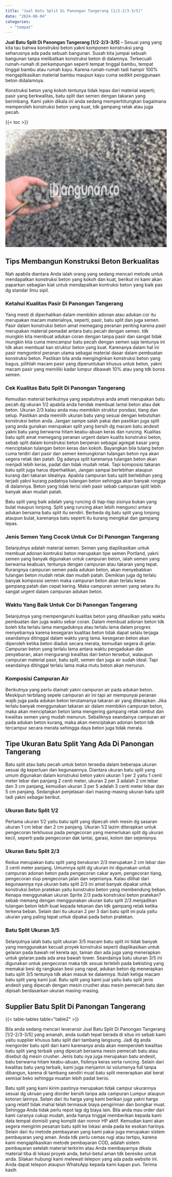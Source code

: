 ```yaml
---
title: "Jual Batu Split Di Panongan Tangerang [1/2-2/3-3/5]"
date: "2024-08-04"
categories: 
  - "tempat"
---
```


**Jual Batu Split Di Panongan Tangerang \[1/2-2/3-3/5\]** – Sesuai yang yang kita tau bahwa konstruksi beton yakni komponen konstruksi yang seharusnya ada pada sebuah bangunan. Susah kita jumpai sebuah bangunan tanpa melibatkan konstruksi beton di dalamnya. Terkecuali rumah-rumah di perkampungan seperti tempat tinggal bambu, tempat tinggal bambu atau rumah kayu. Karena rumah-rumah tadi hampir 100% mengaplikasikan material bambu maupun kayu cuma sedikit penggunaan beton didalamnya.

Konstruksi beton yang kokoh tentunya tidak lepas dari material seperti; pasir yang berkwalitas, batu split dan semen dengan takaran yang berimbang. Kami yakin dikala ini anda sedang memperhitungkan bagaimana memperoleh konstruksi beton yang kuat, tdk gampang retak atau juga pecah.

{{< toc >}}

![Jual Batu Split Di Panongan Tangerang [1/2-2/3-3/5]](/images/jual-batu-split-38.png)

## Tips Membangun Konstruksi Beton Berkualitas

Nah apabila diantara Anda ialah orang yang sedang mencari metode untuk mendapatkan konstruksi beton yang kokoh dan kuat, berikut ini kami akan paparkan sebagian kiat untuk mendapatkan kontruksi beton yang baik pas dg standar ilmu sipil.

### Ketahui Kualitas Pasir Di Panongan Tangerang

Yang mesti di diperhatikan dalam membikin adonan atau adukan cor itu merupakan macam materialnya, seperti; pasir, batu split dan juga semen. Pasir dalam konstruksi beton amat memegang peranan penting karena pasir merupakan material pemadat antara batu pecah dengan semen. tdk mungkin kita membuat adukan coran dengan tanpa pasir dan sangat tidak mungkin kita cuma mencampur batu pecah dengan semen saja tentunya ini tdk akan membuat kan struktur beton yang kuat. Karenanya dalam hal ini pasir mengontrol peranan utama sebagai material dasar dalam pembuatan konstruksi beton. Pastikan bila anda menginginkan konstruksi beton yang bagus, pilihlah macam pasir yang diperuntukan khusus untuk beton, yakni macam pasir yang memiliki kadar lumpur dibawah 10% atau yang tdk boros semen.

### Cek Kualitas Batu Split Di Panongan Tangerang

Kemudian material berikutnya yang sepatutnya anda amati merupakan batu pecah dg ukuran 1/2 apabila anda hendak membuat lantai beton atau dak beton. Ukuran 2/3 kalau anda mau membikin struktur pondasi, tiang dan selup. Pastikan anda memilih ukuran batu yang sesuai dengan kebutuhan konstruksi beton anda. Jangan sampe salah pakai dan pastikan juga split yang anda gunakan merupakan split yang bersih dg macam batu andesit yakni batu yang berwarna hitam keabu-abuan keras dan runcing. Kualitas batu split amat memegang peranan urgent dalam kualits konstruksi beton, sebab split dalam konstruksi beton berperan sebagai agregat kasar yang menciptakan tulangan beton keras dan kokoh. Bayangkan bila tulang beton cuma terdiri dari pasir dan semen kemungkinan tulangan beton nya akan segera retak dan patah. Dg adanya split karenanya tulangan beton akan menjadi lebih keras, padat dan tidak mudah retak. Tapi komposisi takaran batu split juga harus diperhatikan, Jangan sampai berlebihan ataupun kurang dari takaran idealnya. Apabila campuran batu split berlebihan yang terjadi yakni kurang padatnya tulangan beton sehingga akan banyak rongga di dalamnya. Beton yang tidak terisi oleh pasir sebab campuran split lebih banyak akan mudah patah.

Batu split yang baik adalah yang runcing di tiap-tiap sisinya bukan yang bulat maupun lonjong. Split yang runcing akan lebih mengunci antara adukan bersama batu split itu sendiri. Berbeda dg batu split yang lonjong ataupun bulat, karenanya batu seperti itu kurang mengikat dan gampang lepas.

### Jenis Semen Yang Cocok Untuk Cor Di Panongan Tangerang

Selanjutnya adalah material semen. Semen yang diaplikasikan untuk membuat adonan kontruksi beton merupakan tipe semen Portland, yakni semen yang banyak digunakan untuk campuran beton, ialah semen yang berwarna keabuan, tentunya dengan campuran atau takaran yang tepat. Kurangnya campuran semen pada adukan beton, akan menyebabkan tulangan beton mudah retak dan mudah patah. Demikian juga dg terlalu banyak komposisi semen maka campuran beton akan terlalu keras gampang patah dan cepat kering. Maka campuran semen yang setara itu sangat urgent dalam campuran adukan beton.

### Waktu Yang Baik Untuk Cor Di Panongan Tangerang

Selanjutnya yang mempengaruhi kualitas beton yang dihasilkan yaitu waktu pembuatan dan juga waktu sebar coran. Dalam membuat adonan beton tdk boleh kita terlalu lama mengaduknya atau terlalu lama dalam progres menyebarnya karena kesegaran kualitas beton tidak dapat selalu terjaga seandainya ditinggal dalam waktu yang lama. kesegaran beton akan diperoleh ketika beton diaduk secara merata, kemudian segera di gelar. Campuran beton yang terlalu lama antara waktu pengadukan dan penyebaran, akan mengurangi kwalitas dari beton tersebut, walaupun campuran material pasir, batu split, semen dan juga air sudah ideal. Tapi seandainya ditinggal terlalu lama maka mutu beton akan menurun.

### Komposisi Campuran Air

Berikutnya yang perlu diamati yakni campuran air pada adukan beton. Meskipun terbilang sepele campuran air ini tapi air mempunyai peranan wajib juga pada adukan beton terutamanya takaran air yang diterapkan. Jika terlalu banyak menggunakan takaran air dalam membikin campuran beton, maka akan menciptakan beton lama mengering gampang retak rambut dan kwalitas semen yang mudah menurun. Sebaliknya seandainya campuran air pada adukan beton kurang, maka akan menciptakan adonan beton tdk tercampur secara merata sehingga daya beton juga tidak merata.

## Tipe Ukuran Batu Split Yang Ada Di Panongan Tangerang

Batu split atau batu pecah untuk beton tersedia dalam beberapa ukuran sesuai dg keperluan dan kegunaannya. Diantara ukuran batu split yang umum digunakan dalam konstruksi beton yakni ukuran 1 per 2 yaitu 1 centi meter lebar dan panjang 2 centi meter, ukuran 2 per 3 adalah 2 cm lebar dan 3 cm panjang, kemudian ukuran 3 per 5 adalah 3 centi meter lebar dan 5 cm panjang. Sedangkan penjelasan dari masing-masing ukuran batu split tadi yakni sebagai berikut.

### Ukuran Batu Split 1/2

Pertama ukuran 1/2 yaitu batu split yang dipecah oleh mesin dg sasaran ukuran 1 cm lebar dan 2 cm panjang. Ukuran 1/2 lazim diterapkan untuk pengecoran terkhusus pada pengecoran yang memerlukan split dg ukuran kecil, seperti pada pengecoran dak lantai, garasi, kolom dan sejenisnya.

### Ukuran Batu Split 2/3

Kedua merupakan batu split yang berukuran 2/3 merupakan 2 cm lebar dan 3 centi meter panjang. Umumnya split dg ukuran ini digunakan untuk campuran adonan beton pada pengecoran cakar ayam, pengecoran tiang, pengecoran slup pengecoran jalan dan sejenisnya. Kalau dilihat dari kegunaannya nya ukuran batu split 2/3 ini amat banyak dipakai untuk konstruksi beton pratekan yaitu konstruksi beton yang membendung beban. Kenapa menggunakan ukuran Sprite 2/3 pada konstruksi beton pratekan? sebab memang dengan menggunakan ukuran batu split 2/3 menjadikan tulangan beton lebih kuat kepada tekanan dan tdk gampang retak ketika terkena beban. Selain dari itu ukuran 2 per 3 dari batu split ini pula yaitu ukuran yang paling tepat untuk dipakai pada beton pratekan.

### Batu Split Ukuran 3/5

Selanjutnya ialah batu split ukuran 3/5 macam batu split ini tidak banyak yang menggunakan kecuali proyek konstruksi seperti diaplikasikan untuk gelaran pada bawah rel kereta api, taman dan ada juga yang menerapkan untuk gelaran pada ada area bawah tower. Seandainya batu ukuran 3/5 ini digunakan untuk pengecoran maka tdk sesuai terlebih pada bekisting yang memakai besi dg rangkaian besi yang rapat, adukan beton dg menerapkan batu split 3/5 tentunya tdk akan masuk ke dalamnya. Itulah ketiga macam batu split yang kami jual. Batu split yang kami jual yaitu batu split jenis andesit yang dipecah dengan mesin crusher atau mesin pemecah batu dan dipisah berdasarkan ukuran masing-masing.

## Supplier Batu Split Di Panongan Tangerang

{{< table-tables table="table2" >}}

Bila anda sedang mencari leveransir Jual Batu Split Di Panongan Tangerang \[1/2-2/3-3/5\] yang amanah, anda sudah tepat berada di situs ini sebab kami yaitu supplier khusus batu split dari tambang langsung. Jadi dg anda mengorder batu split dari kami karenanya anda akan memperoleh kwalitas batu split yang terbaik yang dipecah bersama mesin pemecah batu atau disebut dg mesin crusher. Jenis batu nya juga merupakan batu andesit, batu berwarna hitam keabu-abuan, fisiknya keras serta runcing. Selain dari kwalitas batu yang terbaik, kami juga menjamin isi volumenya full tanpa dibangun, karena di tambang sendiri muat batu split menerapkan alat berat semisal beko sehingga muatan lebih padat berisi.

Batu split yang kami kirim pastinya merupakan tidak campur ukurannya sesuai dg ukruan yang diorder bersih tanpa ada campuran Lumpur ataupun kotoran lainnya. Selain dari itu harga yang kami berikan juga yakni harga yang relatif tidak mahal telah termasuk biaya pengiriman dan bongkar muat. Sehingga Anda tidak perlu repot lagi dg biaya lain. Bila anda mau order dari kami caranya cukup mudah, anda hanya tinggal memberikan kepada kami data tempat domisili yang komplit dan nomor HP aktif. Kemudian kami akan segera mengirim pesanan batu split ke lokasi anda pada ke esokan harinya. Selain dari itu metode pembayaran yang kami pakai juga merupakan sistem pembayaran yang aman. Anda tdk perlu cemas rugi atau tertipu, karena kami mengaplikasikan metode pembayaran COD, adalah sistem pembayaran setelah material terkirim atau Anda membayarnya dikala material tiba di lokasi proyek anda, betul-betul aman tdk beresiko untuk anda. Silakan hubungi kami melewati telepon yang ada pada website ini. Anda dapat telepon ataupun WhatsApp kepada kami kapan pun. Terima kasih
